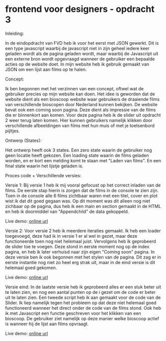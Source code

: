 # frontend voor designers - opdracht 3

Inleiding:

In de eindopdracht van FVD heb ik voor het eerst met JSON gewerkt. Dit is een type javascript waarbij de javascript niet in zijn geheel iedere keer geladen wordt als de pagina geladen wordt, maar waarbij de Javascript uit een externe bron wordt opgevraagd wanneer de gebruiker een bepaalde acties op de website doet. In mijn website heb ik gebruik gemaakt van JSON om een lijst aan films op te halen. 

Concept:

Ik ben begonnen met het verzinnen van een concept, oftwel wat de gebruiker precies op mijn website kan doen. Het idee is geworden dat de website dient als een bioscoop website waar gebruikers de draaiende films van verschillende bioscopen door Nederland kunnen bekijken. De website bevat ook een coming soon pagina. Deze dient als impressie van de films die er binnenkort aan komen. Voor deze pagina heb ik de slider uit opdracht 2 weer terug laten komen. Hier kunnen gebruikers namelijk klikken door verschillende afbeeldingen van films met hun muis of met je toetsenbord pijltjes.

Ontwerp (States):

Het ontwerp heeft ook 3 states. 
Een zero state waarin de gebruiker nog geen locatie heeft gekozen. 
Een loading state waarin de films geladen worden, en er kort een melding komt te staan met "Laden van films". 
En een final state waarin het lijstje geladen is. 

Proces code + Verschillende versies:

Versie 1: Bij versie 1 heb ik mij vooral gefocust op het correct inladen van de films. De eerste stap hierin is zorgen dat de films in de console te zien zijn. Toen in de console alle 6 films zichtbaar waren met een titel, cover en plot wist ik dat dit goed gegaan was. Op dit moment was dit alleen nog niet zichbaar op de pagina, dus heb ik een main en section gemaakt in de HTML en heb ik doormiddel van "Appendchild" de data gekoppeld. 

Live demo:  [online url](https://bastiaanvanwielink.github.io/frontendvoordesigners/opdracht3/v1)

Versie 2: Voor versie 2 heb ik meerdere iteraties gemaakt. Ik heb een loader toegevoegd, deze had ik in versie 1 er al wel in gezet, maar deze functioneerde toen nog niet helemaal juist. Vervolgens heb ik geprobeerd de slider toe te voegen. Deze stond in eerste moment nog op de index pagina, en heb ik later verhuisd naar zijn eigen "Coming soon" pagina. In deze versie ben ik ook begonnen met het stylen van de pagina. Dit zag er in eerste instantie nog niet zo heel erg strak uit, maar in de eind versie is dit helemaal goed gekomen.

Live demo:  [online url](https://bastiaanvanwielink.github.io/frontendvoordesigners/opdracht3/v2)

Versie eind: In de laatste versie heb ik geprobeerd alles er een stuk beter uit te laten zien, en nog een aantal punten op de i gezet om de code er beter uit te laten zien. Een tweede script heb ik aan gemaakt voor de code van de Slider. Ik liep namelijk tegen het probleem op dat deze niet helemaal goed functioneerd wanneer het direct onder de code van de films stond. Ook heb ik met Javascript een functie geschreven voor het klikken van een bioscoop. De gebruiker ziet namelijk op deze manier welke bioscoop actief is wanneer hij de lijst aan films opvraagt.

Live demo:  [online url](https://bastiaanvanwielink.github.io/frontendvoordesigners/opdracht3/eind)







